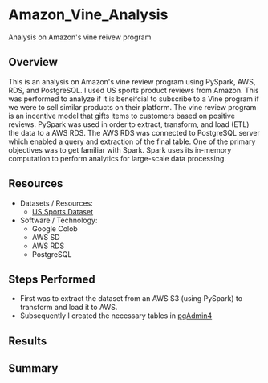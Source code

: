 # Amazon_Vine_Analysis
Analysis on Amazon's vine reivew program

## Overview
This is an analysis on Amazon's vine review program using PySpark, AWS, RDS, and PostgreSQL.  I used US sports product reviews from Amazon. This was performed to analyze if it is beneifcial to subscribe to a Vine program if we were to sell similar products on their platform. The vine review program is an incentive model that gifts items to customers based on positive reviews. PySpark was used in order to extract, transform, and load (ETL) the data to a AWS RDS.  The AWS RDS was connected to PostgreSQL server which enabled a query and extraction of the final table. One of the primary objectives was to get familiar with Spark.  Spark uses its in-memory computation to perform analytics for large-scale data processing.

## Resources
- Datasets / Resources:
  - [US Sports Dataset](https://s3.amazonaws.com/amazon-reviews-pds/tsv/index.txt)
- Software / Technology:
  - Google Colob 
  - AWS SD
  - AWS RDS
  - PostgreSQL

## Steps Performed
- First was to extract the dataset from an AWS S3 (using PySpark) to transform and load it to AWS.
- Subsequently I created the necessary tables in [pgAdmin4](https://github.com/Jahill17/Amazon_Vine_Analysis/blob/main/pgAdmin_TableCreation.png)

## Results

## Summary
